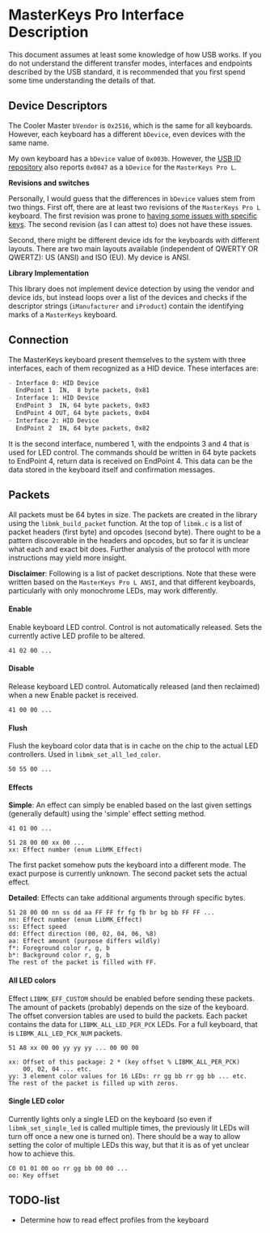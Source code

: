 # MasterKeys Pro Interface Description
This document assumes at least some knowledge of how USB works. If you
do not understand the different transfer modes, interfaces and endpoints
described by the USB standard, it is recommended that you first spend
some time understanding the details of that.

## Device Descriptors
The Cooler Master `bVendor` is `0x2516`, which is the same for all
keyboards. However, each keyboard has a different `bDevice`, even
devices with the same name.

My own keyboard has a `bDevice` value of `0x003b`. However, the [USB
ID repository](https://usb-ids.gowdy.us/read/UD/2516) also reports
`0x0047` as a `bDevice` for the `MasterKeys Pro L`.

**Revisions and switches**

Personally, I would guess that the differences in `bDevice` values stem
from two things. First off, there are at least two revisions of the
`MasterKeys Pro L` keyboard. The first revision was prone to [having
some issues with specific keys](https://www.reddit.com/r/MechanicalKeyboards/comments/4ui8v9/help_cooler_master_masterkeys_pro_l_nonresponsive/).
The second revision (as I can attest to) does not have these issues.

Second, there might be different device ids for the keyboards with
different layouts. There are two main layouts available (independent of
QWERTY OR QWERTZ): US (ANSI) and ISO (EU). My device is ANSI.

**Library Implementation**

This library does not implement device detection by using the vendor
and device ids, but instead loops over a list of the devices and checks
if the descriptor strings (`iManufacturer` and `iProduct`) contain the
identifying marks of a `MasterKeys` keyboard.

## Connection
The MasterKeys keyboard present themselves to the system with three
interfaces, each of them recognized as a HID device. These interfaces
are:
```markdown
- Interface 0: HID Device
  EndPoint 1  IN,  8 byte packets, 0x81
- Interface 1: HID Device
  EndPoint 3  IN, 64 byte packets, 0x83
  EndPoint 4 OUT, 64 byte packets, 0x04
- Interface 2: HID Device
  EndPoint 2  IN, 64 byte packets, 0x82
```

It is the second interface, numbered 1, with the endpoints 3 and 4 that 
is used for LED control. The commands should be written in 64 byte
packets to EndPoint 4, return data is received on EndPoint 4. This data
can be the data stored in the keyboard itself and confirmation messages.

## Packets
All packets must be 64 bytes in size. The packets are created in the 
library using the `libmk_build_packet` function. At the top of `libmk.c`
is a list of packet headers (first byte) and opcodes (second byte).
There ought to be a pattern discoverable in the headers and opcodes,
but so far it is unclear what each and exact bit does. Further analysis
of the protocol with more instructions may yield more insight.

**Disclaimer**: Following is a list of packet descriptions. Note that 
these were written based on the `MasterKeys Pro L ANSI`, and that 
different keyboards, particularly with only monochrome LEDs, may work
differently.

#### Enable
Enable keyboard LED control. Control is not automatically released. Sets
the currently active LED profile to be altered.
```hex
41 02 00 ...
```

#### Disable
Release keyboard LED control. Automatically released (and then 
reclaimed) when a new Enable packet is received.
```hex
41 00 00 ...
```

#### Flush
Flush the keyboard color data that is in cache on the chip to the 
actual LED controllers. Used in `libmk_set_all_led_color`.
```hex
50 55 00 ...
```

#### Effects
**Simple**:
An effect can simply be enabled based on the last given settings 
(generally default) using the 'simple' effect setting method.
```hex
41 01 00 ...

51 28 00 00 xx 00 ...
xx: Effect number (enum LibMK_Effect)
```
The first packet somehow puts the keyboard into a different mode. The
exact purpose is currently unknown. The second packet sets the actual 
effect.

**Detailed**:
Effects can take additional arguments through specific bytes.
```hex
51 28 00 00 nn ss dd aa FF FF fr fg fb br bg bb FF FF ...
nn: Effect number (enum LibMK_Effect)
ss: Effect speed
dd: Effect direction (00, 02, 04, 06, %8)
aa: Effect amount (purpose differs wildly)
f*: Foreground color r, g, b
b*: Background color r, g, b
The rest of the packet is filled with FF.
```
 
#### All LED colors
Effect `LIBMK_EFF_CUSTOM` should be enabled before sending these
packets. The amount of packets (probably) depends on the size of the
keyboard. The offset conversion tables are used to build the packets.
Each packet contains the data for `LIBMK_ALL_LED_PER_PCK` LEDs. For 
a full keyboard, that is `LIBMK_ALL_LED_PCK_NUM` packets.
```hex
51 A8 xx 00 00 yy yy yy ... 00 00 00

xx: Offset of this package: 2 * (key offset % LIBMK_ALL_PER_PCK)
    00, 02, 04 ... etc.
yy: 3 element color values for 16 LEDs: rr gg bb rr gg bb ... etc.
The rest of the packet is filled up with zeros.
```

#### Single LED color
Currently lights only a single LED on the keyboard (so even if 
`libmk_set_single_led` is called multiple times, the previously lit
LEDs will turn off once a new one is turned on). There should be a way
to allow setting the color of multiple LEDs this way, but that it is
as of yet unclear how to achieve this.
```hex
C0 01 01 00 oo rr gg bb 00 00 ...
oo: Key offset
```

## TODO-list
- Determine how to read effect profiles from the keyboard
